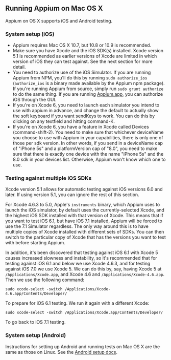 ## Running Appium on Mac OS X

Appium on OS X supports iOS and Android testing.

### System setup (iOS)

* Appium requires Mac OS X 10.7, but 10.8 or 10.9 is recommended.
* Make sure you have Xcode and the iOS SDK(s) installed. Xcode version 5.1 is
  recommended as earlier versions of Xcode are limited in which version of iOS
  they can test against. See the next section for more detail.
* You need to authorize use of the iOS Simulator. If you are running Appium
  from NPM, you'll do this by running `sudo authorize_ios` (`authorize_ios` is
  a binary made available by the Appium npm package). If you're running Appium
  from source, simply run `sudo grunt authorize` to do the same thing. If you
  are running [Appium.app](https://github.com/appium/appium-dot-app), you can
  authorize iOS through the GUI.
* If you're on Xcode 6, you need to launch each simulator you intend to use
  with appium in advance, and change the default to actually show the soft
  keyboard if you want sendKeys to work. You can do this by clicking on any
  textfield and hitting command-K.
* If you're on Xcode 6, you have a feature in Xcode called Devices
  (command-shift-2). You need to make sure that whichever deviceName you choose
  to use with Appium in your capabilities, there is only one of those per sdk
  version. In other words, if you send in a deviceName cap of "iPhone 5s" and
  a platformVersion cap of "8.0", you need to make sure that there is exactly
  one device with the name "iPhone 5s" and the 8.0 sdk in your devices list.
  Otherwise, Appium won't know which one to use.

### Testing against multiple iOS SDKs

Xcode version 5.1 allows for automatic testing against iOS versions 6.0 and later.
If using version 5.1, you can ignore the rest of this section.

For Xcode 4.6.3 to 5.0, Apple's `instruments` binary, which Appium uses to launch
the iOS simulator, by default uses the currently-selected Xcode, and the highest
iOS SDK installed with that version of Xcode. This means that if you want to test
iOS 6.1, but have iOS 7.1 installed, Appium will be forced to use the 7.1 Simulator
regardless. The only way around this is to have multiple copies of Xcode
installed with different sets of SDKs. You can then switch to the particular
copy of Xcode that has the versions you want to test with before starting
Appium.

In addition, it's been discovered that testing against iOS 6.1 with Xcode
5 causes increased slowness and instability, so it's recommended that for
testing against iOS 6.1 and below we use Xcode 4.6.3, and for testing against
iOS 7.0 we use Xcode 5. We can do this by, say, having Xcode 5 at
`/Applications/Xcode.app`, and Xcode 4.6 and `/Applications/Xcode-4.6.app`.
Then we use the following command:

    sudo xcode-select -switch /Applications/Xcode-4.6.app/Contents/Developer/

To prepare for iOS 6.1 testing. We run it again with a different Xcode:

    sudo xcode-select -switch /Applications/Xcode.app/Contents/Developer/

To go back to iOS 7.1 testing.

### System setup (Android)

Instructions for setting up Android and running tests on Mac OS X are the same as
those on Linux. See the [Android setup docs](/docs/en/appium-setup/android-setup.md).

